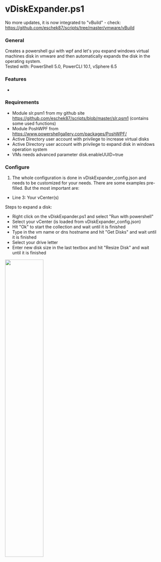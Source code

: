 # vDiskExpander.ps1

No more updates, it is now integrated to "vBuild" - check: https://github.com/eschek87/scripts/tree/master/vmware/vBuild

### General
Creates a powershell gui with wpf and let's you expand windows virtual machines disk in vmware and then automatically expands the disk in the operating system.<br>
Tested with: PowerShell 5.0, PowerCLI 10.1, vSphere 6.5

### Features
- 

### Requirements  
- Module slr.psm1 from my github site https://github.com/eschek87/scripts/blob/master/slr.psm1 (contains some used functions)
- Module PoshWPF from https://www.powershellgallery.com/packages/PoshWPF/
- Active Directory user account with privilege to increase virtual disks
- Active Directory user account with privilege to expand disk in windows operation system
- VMs needs advanced parameter disk.enableUUID=true

### Configure
1. The whole configuration is done in vDiskExpander_config.json and needs to be customized for your needs. There are some examples pre-filled. But the most important are:
- Line 3: Your vCenter(s)  


Steps to expand a disk:
- Right click on the vDiskExpander.ps1 and select "Run with powershell"
- Select your vCenter (is loaded from vDiskExpander_config.json)
- Hit "Ok" to start the collection and wait until it is finished 
- Type in the vm name or dns hostname and hit "Get Disks" and wait until it is finished 
- Select your drive letter
- Enter new disk size in the last textbox and hit "Resize Disk" and wait until it is finished 

<img src="https://github.com/eschek87/scripts/blob/master/vmware/vDiskExpander/screenshots/vDiskExpander.jpg" height="50%" width="50%"/>